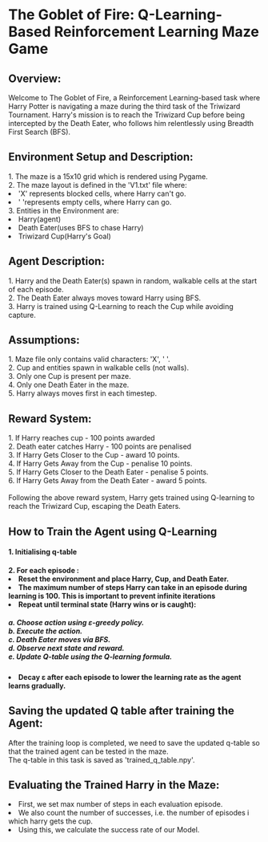<h1>The Goblet of Fire: Q-Learning-Based Reinforcement Learning Maze Game</h1>
<h2>Overview:</h2>
<body>Welcome to The Goblet of Fire, a Reinforcement Learning-based task where 
Harry Potter is navigating a maze during the third task of
the Triwizard Tournament. Harry's mission is to reach the Triwizard Cup before 
being intercepted by the Death Eater, who follows him relentlessly 
using Breadth First Search (BFS).</body>

<h2>Environment Setup and Description:</h2>
<body>
1. The maze is a 15x10 grid which is rendered using Pygame.<br>
2. The maze layout is defined in the 'V1.txt' file where:<br>
    <li>'X' represents blocked cells, where Harry can't go.</li>
    <li>' 'represents empty cells, where Harry can go.</li>
3. Entities in the Environment are:<br>
    <li>Harry(agent)</li> 
    <li>Death Eater(uses BFS to chase Harry)</li>
    <li>Triwizard Cup(Harry's Goal)</li>
</body>

<h2>
    Agent Description:
</h2>
<body>
1. Harry and the Death Eater(s) spawn in random, walkable cells 
at the start of each episode.<br>
2. The Death Eater always moves toward Harry using BFS.<br>
3. Harry is trained using Q-Learning to reach the Cup while avoiding capture.<br>
</body>

<h2>
Assumptions:
</h2>
<body>
1. Maze file only contains valid characters: 'X', ' '.<br>
2. Cup and entities spawn in walkable cells (not walls).<br>
3. Only one Cup is present per maze.<br>
4. Only one Death Eater in the maze.<br>
5. Harry always moves first in each timestep.<br>
</body>
<h2>
Reward System:
</h2>
<body>
1. If Harry reaches cup - 100 points awarded<br>
2. Death eater catches Harry - 100 points are penalised<br>
3. If Harry Gets Closer to the Cup - award 10 points.<br>
4. If Harry Gets Away from the Cup - penalise 10 points.<br>
5. If Harry Gets Closer to the Death Eater - penalise 5 points.<br>
6. If Harry Gets Away from the Death Eater - award 5 points.<br><br>
Following the above reward system, Harry gets trained using Q-learning to reach the Triwizard Cup,
escaping the Death Eaters.
</body>

<h2>
How to Train the Agent using Q-Learning
</h2>
<h4>1. Initialising q-table</h4>
<h4>2. For each episode :<br>
<li>Reset the environment and place Harry, Cup, and Death Eater.</li>
<li>The maximum number of steps Harry can take in an episode during learning is 100.
This is important to prevent infinite iterations </li>
<li>Repeat until terminal state (Harry wins or is caught):<br>
<body>
<h5>
a. Choose action using ε-greedy policy.<br>
b. Execute the action.<br>
c. Death Eater moves via BFS.<br>
d. Observe next state and reward.<br>
e. Update Q-table using the Q-learning formula.
</h5>
<li>Decay ε after each episode to lower the learning rate as the agent learns gradually.</li>
</body>
</li>
</h4>

<h2>
    Saving the updated Q table after training the Agent:
</h2>
<body>
After the training loop is completed, we need to save the updated
q-table so that the trained agent can be tested in the maze.<br>
The q-table in this task is saved as 'trained_q_table.npy'.
</body>

<h2>
Evaluating the Trained Harry in the Maze:
</h2>
<body>
<li>First, we set max number of steps in each evaluation episode. </li>
<li>We also count the number of successes, i.e. the number of episodes i which harry gets the cup.</li>
<li>Using this, we calculate the success rate of our Model.</li>
</body>
